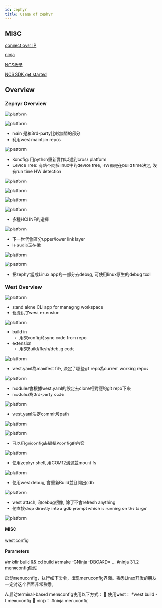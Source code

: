 ```yaml
---
id: zephyr
title: Usage of zephyr
---
```



## MISC


[connect over IP](https://github.com/project-chip/connectedhomeip#connected-home-over-ip)

[ninja](https://blog.csdn.net/yujiawang/article/details/72627121)

[NCS教學](https://www.eet-china.com/mp/a34779.html )

[NCS SDK get started](https://devzone.nordicsemi.com/nordic/nrf-connect-sdk-guides/)

## Overview

### Zephyr Overview

![platform](./image/zephyr/zephyr_ecosystem.png)

![platform](./image/zephyr/zephyr_repo.png)

- main 是和3rd-party比較無關的部分
- 利用west maintain repos

![platform](./image/zephyr/zephyr_build.png)

- Koncfig: 用python重新實作以達到cross platform
- Device Tree: 有點不同於linux中的device tree, HW都是在build time決定, 沒有run time HW detection

![platform](./image/zephyr/zephyr_arch.png)


![platform](./image/zephyr/zephyr_kernel.png)

![platform](./image/zephyr/native_ip_stack.png)


![platform](./image/zephyr/bt_host_and_mesh.png)

- 多種HCI INF的選擇


![platform](./image/zephyr/bt_controller.png)

- 下一世代會區分upper/lower link layer
- le audio正在做

![platform](./image/zephyr/zephyr_usb.png)

![platform](./image/zephyr/native_exe_on_posix.png)

- 把zephyr當成Linux app的一部分去debug, 可使用linux原生的debug tool


### West Overview

![platform](./image/zephyr/west.png)

- stand alone CLI app for managing workspace
- 也提供了west extension

![platform](./image/zephyr/west2.png)

- build in
  - 用來config和sync code from repo
- extension
  - 用來Build/flash/debug code

![platform](./image/zephyr/west_workspace.png)

- west.yaml為manifest file, 決定了哪些git repo為current working repos

![platform](./image/zephyr/west_workspace_manage.png)

- modules會根據west.yaml的設定去clone相對應的git repo下來
- modules為3rd-party code

![platform](./image/zephyr/west_example.png)

- west.yaml決定commit和path

![platform](./image/zephyr/west_example2.png)

![platform](./image/zephyr/west_example3.png)

- 可以用guiconfig去編輯Kconfig的內容

![platform](./image/zephyr/west_example4.png)

- 使用zephyr shell, 用COM12溝通並mount fs

![platform](./image/zephyr/west_example5.png)

- 使用west debug, 會重新Build並且開出gdb

![platform](./image/zephyr/west_example6.png)

- west attach, 和debug很像, 除了不會refresh anything
- 他直接drop directly into a gdb prompt which is running on the target

![platform](./image/zephyr/west_example7.png)

#### MISC

[west config](https://blog.csdn.net/bruceoxl/article/details/109139821)

#### Parameters

#mkdir build && cd build
#cmake -GNinja -DBOARD=<board> …
#ninja
3.1.2 menuconfig启动

启动menuconfig，执行如下命令，出现menuconfig界面。熟悉Linux开发的朋友一定对这个界面非常熟悉。

A.启动terminal-based menuconfig使用以下方式：
 使用west：
#west build -t menuconfig
 ninja：
#ninja menuconfig
